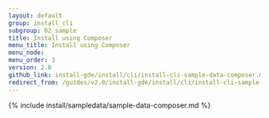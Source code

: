 ```yaml
---
layout: default
group: install_cli 
subgroup: 02_sample
title: Install using Composer
menu_title: Install using Composer
menu_node: 
menu_order: 3
version: 2.0
github_link: install-gde/install/cli/install-cli-sample-data-composer.md
redirect_from: /guides/v2.0/install-gde/install/cli/install-cli-sample-data-cli.html
---
```


{% include install/sampledata/sample-data-composer.md %}
